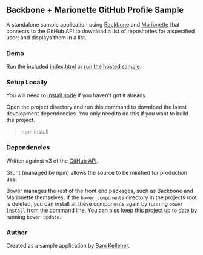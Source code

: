 ## Backbone + Marionette GitHub Profile Sample
A standalone sample application using [Backbone](http://backbonejs.org/) and [Marionette](http://marionettejs.com/) that connects to the GitHub API to download a list of repositories for a specified user; and displays them in a list.

### Demo

Run the included [index.html](index.html) or [run the hosted sample](https://samkelleher.github.io/BackboneGithubSampleApplication).

### Setup Locally

You will need to [install node](http://nodejs.org/download/) if you haven't got it already.

Open the project directory and run this command to download the latest development dependencies. You only need to do this if you want to build the project.

> npm install

### Dependencies

Written against v3 of the [GitHub API](https://developer.github.com/v3/).

Grunt (managed by npm) allows the source to be minified for production use.

Bower manages the rest of the front end packages, such as Backbone and Marionette themselves. If the `bower_components` directory in the projects root is deleted, you can install all these components again by running `bower install` from the command line. You can also keep this project up to date by running `bower update`.

### Author

Created as a sample application by [Sam Kelleher](https://samkelleher.com/).
